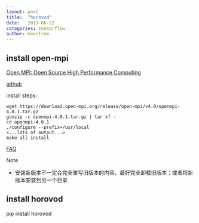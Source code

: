 ```yaml
---
layout: post
title:  "horovod"
date:   2019-06-22
categories: tensorflow
author: moontree
---
```



## install open-mpi

[Open MPI: Open Source High Performance Computing](https://www.open-mpi.org/)

[github](https://github.com/open-mpi/ompi)

install steps:


```shell
wget https://download.open-mpi.org/release/open-mpi/v4.0/openmpi-4.0.1.tar.gz
gunzip -c openmpi-4.0.1.tar.gz | tar xf -
cd openmpi-4.0.1
./configure --prefix=/usr/local
<...lots of output...>
make all install
```

[FAQ](https://www.open-mpi.org/faq/?category=building#easy-build)

Note
- 安装新版本不一定会完全重写旧版本的内容，最好完全卸载旧版本；或者将新版本安装到另一个目录

## install horovod
pip install horovod


